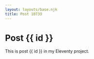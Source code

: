 ```yaml
---
layout: layouts/base.njk
title: Post 10733
---
```


# Post {{ id }}

This is post {{ id }} in my Eleventy project.
